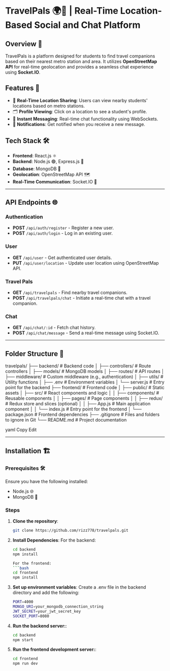 # TravelPals 🌍🚆 | Real-Time Location-Based Social and Chat Platform

## Overview 📝
TravelPals is a platform designed for students to find travel companions based on their nearest metro station and area. It utilizes **OpenStreetMap API** for real-time geolocation and provides a seamless chat experience using **Socket.IO**.

## Features 🚀
- 📍 **Real-Time Location Sharing**: Users can view nearby students' locations based on metro stations.
- 🗂️ **Profile Viewing**: Click on a location to see a student's profile.
- 💬 **Instant Messaging**: Real-time chat functionality using WebSockets.
- 🔔 **Notifications**: Get notified when you receive a new message.

## Tech Stack 🛠️
- **Frontend**: React.js ⚛️
- **Backend**: Node.js 🟢, Express.js 🚀
- **Database**: MongoDB 🍃
- **Geolocation**: OpenStreetMap API 🗺️
- **Real-Time Communication**: Socket.IO 🔄

---

## API Endpoints 🌐

### **Authentication**
- **POST** `/api/auth/register` - Register a new user.
- **POST** `/api/auth/login` - Log in an existing user.

### **User**
- **GET** `/api/user` - Get authenticated user details.
- **PUT** `/api/user/location` - Update user location using OpenStreetMap API.

### **Travel Pals**
- **GET** `/api/travelpals` - Find nearby travel companions.
- **POST** `/api/travelpals/chat` - Initiate a real-time chat with a travel companion.

### **Chat**
- **GET** `/api/chat/:id` - Fetch chat history.
- **POST** `/api/chat/message` - Send a real-time message using Socket.IO.

---

## Folder Structure 📂

travelpals/ ├── backend/ # Backend code │ ├── controllers/ # Route controllers │ ├── models/ # MongoDB models │ ├── routes/ # API routes │ ├── middleware/ # Custom middleware (e.g., authentication) │ ├── utils/ # Utility functions │ ├── .env # Environment variables │ └── server.js # Entry point for the backend ├── frontend/ # Frontend code │ ├── public/ # Static assets │ ├── src/ # React components and logic │ │ ├── components/ # Reusable components │ │ ├── pages/ # Page components │ │ ├── redux/ # Redux store and slices (optional) │ │ ├── App.js # Main application component │ │ └── index.js # Entry point for the frontend │ └── package.json # Frontend dependencies ├── .gitignore # Files and folders to ignore in Git └── README.md # Project documentation

yaml
Copy
Edit


---

## Installation 🏗️

### **Prerequisites 🛠️**
Ensure you have the following installed:
- Node.js 🌐
- MongoDB 🍃

### Steps

1. **Clone the repository**:
   ```bash
   git clone https://github.com/rizz778/travelpals.git

2. **Install Dependencies**:
   For the backend:
   ```bash
   cd backend
   npm install
   
   For the frontend:
   ```bash
   cd frontend
   npm install
3. **Set up environment variables**:
   Create a .env file in the backend directory and add the following:
   ```bash
   PORT=4000
   MONGO_URI=your_mongodb_connection_string
   JWT_SECRET=your_jwt_secret_key
   SOCKET_PORT=8080
   
4. **Run the backend server:**:
   ```bash
   cd backend
   npm start
5. **Run the frontend development server:**:
   ```bash
   cd frontend
   npm run dev

  

